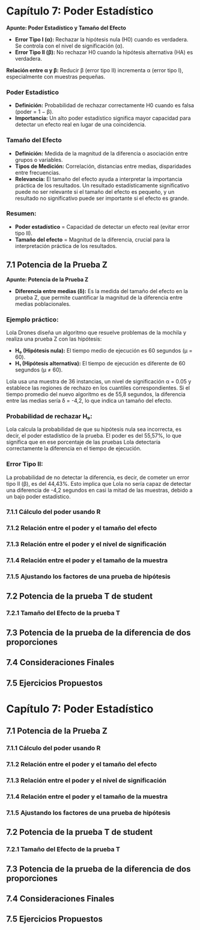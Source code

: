 # Capítulo 7: Poder Estadístico

**Apunte: Poder Estadístico y Tamaño del Efecto**

- **Error Tipo I (α):** Rechazar la hipótesis nula (H0) cuando es verdadera. Se controla con el nivel de significación (α).
- **Error Tipo II (β):** No rechazar H0 cuando la hipótesis alternativa (HA) es verdadera.
  
**Relación entre α y β:** Reducir β (error tipo II) incrementa α (error tipo I), especialmente con muestras pequeñas.

### Poder Estadístico
- **Definición:** Probabilidad de rechazar correctamente H0 cuando es falsa (poder = 1 − β).
- **Importancia:** Un alto poder estadístico significa mayor capacidad para detectar un efecto real en lugar de una coincidencia.

### Tamaño del Efecto
- **Definición:** Medida de la magnitud de la diferencia o asociación entre grupos o variables.
- **Tipos de Medición:** Correlación, distancias entre medias, disparidades entre frecuencias.
- **Relevancia:** El tamaño del efecto ayuda a interpretar la importancia práctica de los resultados. Un resultado estadísticamente significativo puede no ser relevante si el tamaño del efecto es pequeño, y un resultado no significativo puede ser importante si el efecto es grande.

### Resumen:
- **Poder estadístico** = Capacidad de detectar un efecto real (evitar error tipo II).
- **Tamaño del efecto** = Magnitud de la diferencia, crucial para la interpretación práctica de los resultados.

## 7.1 Potencia de la Prueba Z

**Apunte: Potencia de la Prueba Z**

- **Diferencia entre medias (δ):** Es la medida del tamaño del efecto en la prueba Z, que permite cuantificar la magnitud de la diferencia entre medias poblacionales.
  
### Ejemplo práctico:
Lola Drones diseña un algoritmo que resuelve problemas de la mochila y realiza una prueba Z con las hipótesis:

- **H₀ (Hipótesis nula):** El tiempo medio de ejecución es 60 segundos (μ = 60).
- **H₁ (Hipótesis alternativa):** El tiempo de ejecución es diferente de 60 segundos (μ ≠ 60).

Lola usa una muestra de 36 instancias, un nivel de significación α = 0.05 y establece las regiones de rechazo en los cuantiles correspondientes. Si el tiempo promedio del nuevo algoritmo es de 55,8 segundos, la diferencia entre las medias sería δ = -4,2, lo que indica un tamaño del efecto.

### Probabilidad de rechazar H₀:
Lola calcula la probabilidad de que su hipótesis nula sea incorrecta, es decir, el poder estadístico de la prueba. El poder es del 55,57%, lo que significa que en ese porcentaje de las pruebas Lola detectaría correctamente la diferencia en el tiempo de ejecución.

### Error Tipo II:
La probabilidad de no detectar la diferencia, es decir, de cometer un error tipo II (β), es del 44,43%. Esto implica que Lola no sería capaz de detectar una diferencia de -4,2 segundos en casi la mitad de las muestras, debido a un bajo poder estadístico.



### 7.1.1 Cálculo del poder usando R

### 7.1.2 Relación entre el poder y el tamaño del efecto

### 7.1.3 Relación entre el poder y el nivel de significación

### 7.1.4 Relación entre el poder y el tamaño de la muestra

### 7.1.5 Ajustando los factores de una prueba de hipótesis

## 7.2 Potencia de la prueba T de student

### 7.2.1 Tamaño del Efecto de la prueba T

## 7.3 Potencia de la prueba de la diferencia de dos proporciones

## 7.4 Consideraciones Finales

## 7.5 Ejercicios Propuestos






# Capítulo 7: Poder Estadístico
## 7.1 Potencia de la Prueba Z

### 7.1.1 Cálculo del poder usando R

### 7.1.2 Relación entre el poder y el tamaño del efecto

### 7.1.3 Relación entre el poder y el nivel de significación

### 7.1.4 Relación entre el poder y el tamaño de la muestra

### 7.1.5 Ajustando los factores de una prueba de hipótesis

## 7.2 Potencia de la prueba T de student

### 7.2.1 Tamaño del Efecto de la prueba T

## 7.3 Potencia de la prueba de la diferencia de dos proporciones

## 7.4 Consideraciones Finales

## 7.5 Ejercicios Propuestos
